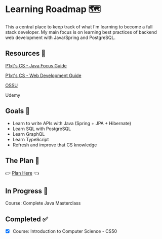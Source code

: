 # Learning Roadmap 🗺️

This a central place to keep track of what I'm learning to become a full stack developer. My main focus is on learning best practices of backend web development with Java/Spring and PostgreSQL.

## Resources 🎒

[P1xt's CS - Java Focus Guide](https://github.com/mbazhlekova/p1xt-guides/blob/master/cs-java-focus.md)

[P1xt's CS - Web Development Guide](https://github.com/P1xt/p1xt-guides/blob/master/cs-wd.md)

[OSSU](https://github.com/ossu/computer-science)

Udemy

## Goals 🏫

- Learn to write APIs with Java (Spring + JPA + Hibernate)
- Learn SQL with PostgreSQL
- Learn GraphQL
- Learn TypeScript
- Refresh and improve that CS knowledge

## The Plan 📖

👉 [Plan Here](Plan.md) 👈

## In Progress 🚧

Course: Complete Java Masterclass

## Completed ✅

- [x] Course: Introduction to Computer Science - CS50
